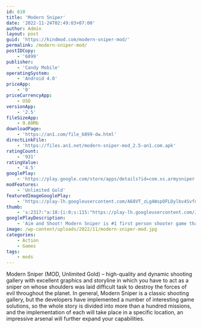 ```yaml
---
id: 610
title: 'Modern Sniper'
date: '2022-11-24T02:49:03+07:00'
author: Admin
layout: post
guid: 'https://kindmod.com/modern-sniper-mod/'
permalink: /modern-sniper-mod/
postIDCopy:
    - '6899'
publisher:
    - 'Candy Mobile'
operatingSystem:
    - 'Android 4.0'
priceApp:
    - '0'
priceCurrencyApp:
    - USD
versionApp:
    - '2.5'
fileSizeApp:
    - 9.80Mb
downloadPage:
    - 'https://an1.com/file_6899-dw.html'
directLinkFile:
    - 'https://files.an1.net/modern-sniper-mod_2.5-an1.com.apk'
ratingCount:
    - '931'
ratingValue:
    - '4.5'
googlePlay:
    - 'https://play.google.com/store/apps/details?id=com.xs.armysniper'
modFeatures:
    - 'Unlimited Gold'
featuredImageGooglePlay:
    - 'https://play-lh.googleusercontent.com/A68VT_zLg4WspOFLDylbv4SvfoBCkPFBqnttuKGUC-jPQh4pUSwrzRAtISDDRE7iC8E'
thumb:
    - 's:2317:"a:18:{i:0;s:115:"https://play-lh.googleusercontent.com/JK3It-8AqlEkmuSfqNCUXBbZ9K0a9I_Ail2rINDc0NbbOasnJROrszN0_0csP2XuXdk=w526-h296";i:1;s:115:"https://play-lh.googleusercontent.com/3vdRGaIOk9JfPkv90IgbeNfMll7qQPVeCSNt1sQKk9hI5fY2TERE2dPGHKGgPDbfnMY=w526-h296";i:2;s:115:"https://play-lh.googleusercontent.com/Cscj1gRtcgPDl4Xko2X9XWdgW1Nx5puCnN8vimbZKgXcdyM6__qtskiAB9Uw6aYre_U=w526-h296";i:3;s:115:"https://play-lh.googleusercontent.com/k934ed6MxEG6JrSur6YkE0Vh0plrPstMH28WLJf_U5Ekh5TPoJ1UP1f8PD2hAIXOt6o=w526-h296";i:4;s:115:"https://play-lh.googleusercontent.com/C9QNHg1hIszWygZaTpdUNATIMbU8USRBcgg-TfymQBu2ug4tKbDXqdMLMyVA2eCowOo=w526-h296";i:5;s:116:"https://play-lh.googleusercontent.com/mY37RqDiu9tjgy1wlBc7NT0BY9ZYkYu52AjbdGUwkXP-cjm8Lt3iLXKx1LIkLi23t1S_=w526-h296";i:6;s:114:"https://play-lh.googleusercontent.com/KldfcsJvnXfGX36JKgldIkq-brfHLdpJ7ISl-bBkrB6qpNS-JXKjqvCy7ZHiyZqgXA=w526-h296";i:7;s:115:"https://play-lh.googleusercontent.com/WHAPTvKnyVQ4AEzygcaKZssgPVPdVIMG2JxSCThj7syMVpkiSuCxKjql2PTd0F21pZw=w526-h296";i:8;s:114:"https://play-lh.googleusercontent.com/hUG9LMw5_TlZ8g7HM1cdAgJSmvZWlOv0HyQoYsich3SpvIIWKxO69ieHUFqTcRLqYA=w526-h296";i:9;s:116:"https://play-lh.googleusercontent.com/5E5B56qgPuBvnJRyDz7AkWMXnMSLe2nwTruITssulNSu0mXNm7UOAC83FBedd1NLJ7uu=w526-h296";i:10;s:115:"https://play-lh.googleusercontent.com/2L_Q5TTbzzLq36_byj5aTe1Go00d4iGfRL9pm6nd0JIEUUyagSlY2C056Og_PCpnY3U=w526-h296";i:11;s:114:"https://play-lh.googleusercontent.com/7doTQPnFeZIU-QAexGFkMynf0Szaiy0RBhDHk9QCagHJXwQOpylTtGNgKbizg72aCg=w526-h296";i:12;s:115:"https://play-lh.googleusercontent.com/D3V4OLy8vh8chpwxlHQR9uXRyH-3W3adry3dS2RogOMroa1VYqo7UVs1-RSaZsVxCYQ=w526-h296";i:13;s:115:"https://play-lh.googleusercontent.com/c9r_d9qWuP2qQQmvP39ESJsdFmxzhUjxNyH8deEaYCu17aevIcCTjAEz093-4LS2zGM=w526-h296";i:14;s:116:"https://play-lh.googleusercontent.com/j_Lz5rXJRvUv5E04gOra91lcLu2UtEwJBJCuzu1zCPDhCTKtzBCRvWOS26AjRseomNGM=w526-h296";i:15;s:115:"https://play-lh.googleusercontent.com/YN-cg6PMleVQe1ikaN4Co9swnqR9bkTBC5-vWH6RZggMXJ528VELM0bcOqy_6snm88Q=w526-h296";i:16;s:114:"https://play-lh.googleusercontent.com/qz-5hGEeCZSwGIYy8JuZaqLhLYaJ0xQn7mrREuFXvnYmwsVRk44a37ss-PhnYY4rIA=w526-h296";i:17;s:114:"https://play-lh.googleusercontent.com/JEqSyfP7Ys2Kn2TwIdEtlhSPdNmSJ84VyYM4-DW5Ufaxnzle93ggHSXUPYga4CNAew=w526-h296";}";'
googlePlayDescription:
    - 'Aim and Shoot! Modern Sniper is #1 first person shooter game that will blown you away!. An over-the-top shooter in every sense, Modern Sniper takes you on a whirlwind tour of the criminal underworld. You are a modern sniper ready to play your part in dangerous attacks and silent assassin missions. Eliminate a mob of enemies at street level or take out the single high-profile target. With access to an inventory of sniper rifles and assault rifles, you will rely on your marksman skills to finish the work.. - Over 50 crime shooter missions to complete'
image: /wp-content/uploads/2022/11/modern-sniper-mod.jpg
categories:
    - Action
    - Games
tags:
    - mods
---
```


Modern Sniper (MOD, Unlimited Gold) – high-quality and dynamic shooting gallery with excellent graphics and storyline in which you have to act as a sniper on whose shoulders was laid difficult task to destroy the forces of evil throughout the planet. In general, Modern Sniper is a classic shooting gallery, but the developers have implemented a number of interesting game solutions, so the whole story is divided into more than a hundred missions, and the implementation of each will take place in a specific location, an impressive arsenal will further expand your capabilities.